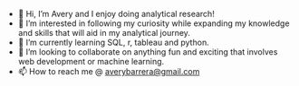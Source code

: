 - 👋 Hi, I’m Avery and I enjoy doing analytical research!
- 👀 I’m interested in following my curiosity while expanding my knowledge and skills that will aid in my analytical journey. 
- 🌱 I’m currently learning SQL, r, tableau and python.
- 💞️ I’m looking to collaborate on anything fun and exciting that involves web development or machine learning.
- 📫 How to reach me @ averybarrera@gmail.com

<!---
abarriebee/abarriebee is a ✨ special ✨ repository because its `README.md` (this file) appears on your GitHub profile.
You can click the Preview link to take a look at your changes.
--->
